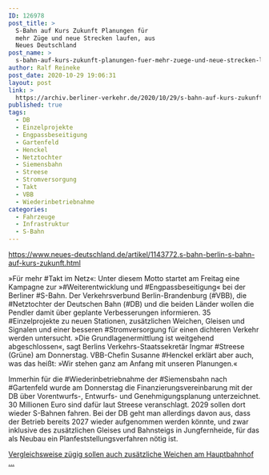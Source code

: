 ```yaml
---
ID: 126978
post_title: >
  S-Bahn auf Kurs Zukunft Planungen für
  mehr Züge und neue Strecken laufen, aus
  Neues Deutschland
post_name: >
  s-bahn-auf-kurs-zukunft-planungen-fuer-mehr-zuege-und-neue-strecken-laufen-aus-neues-deutschland
author: Ralf Reineke
post_date: 2020-10-29 19:06:31
layout: post
link: >
  https://archiv.berliner-verkehr.de/2020/10/29/s-bahn-auf-kurs-zukunft-planungen-fuer-mehr-zuege-und-neue-strecken-laufen-aus-neues-deutschland/
published: true
tags:
  - DB
  - Einzelprojekte
  - Engpassbeseitigung
  - Gartenfeld
  - Henckel
  - Netztochter
  - Siemensbahn
  - Streese
  - Stromversorgung
  - Takt
  - VBB
  - Wiederinbetriebnahme
categories:
  - Fahrzeuge
  - Infrastruktur
  - S-Bahn
---
```

https://www.neues-deutschland.de/artikel/1143772.s-bahn-berlin-s-bahn-auf-kurs-zukunft.html

»Für mehr #Takt im Netz«: Unter diesem Motto startet am Freitag eine Kampagne zur »#Weiterentwicklung und #Engpassbeseitigung« bei der Berliner #S-Bahn. Der Verkehrsverbund Berlin-Brandenburg (#VBB), die #Netztochter der Deutschen Bahn (#DB) und die beiden Länder wollen die Pendler damit über geplante Verbesserungen informieren. 35 #Einzelprojekte zu neuen Stationen, zusätzlichen Weichen, Gleisen und Signalen und einer besseren #Stromversorgung für einen dichteren Verkehr werden untersucht. »Die Grundlagenermittlung ist weitgehend abgeschlossen«, sagt Berlins Verkehrs-Staatssekretär Ingmar #Streese (Grüne) am Donnerstag. VBB-Chefin Susanne #Henckel erklärt aber auch, was das heißt: »Wir stehen ganz am Anfang mit unseren Planungen.«

Immerhin für die #Wiederinbetriebnahme der #Siemensbahn nach #Gartenfeld wurde am Donnerstag die Finanzierungsvereinbarung mit der DB über Vorentwurfs-, Entwurfs- und Genehmigungsplanung unterzeichnet. 30 Millionen Euro sind dafür laut Streese veranschlagt. 2029 sollen dort wieder S-Bahnen fahren. Bei der DB geht man allerdings davon aus, dass der Betrieb bereits 2027 wieder aufgenommen werden könnte, und zwar inklusive des zusätzlichen Gleises und Bahnsteigs in Jungfernheide, für das als Neubau ein Planfeststellungsverfahren nötig ist.

<a href="https://www.neues-deutschland.de/artikel/1143772.s-bahn-berlin-s-bahn-auf-kurs-zukunft.html">Vergleichsweise zügig sollen auch zusätzliche Weichen am Hauptbahnhof ...</a>